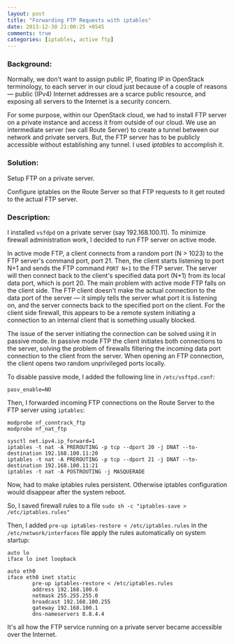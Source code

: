 ```yaml
---
layout: post
title: "Forwarding FTP Requests with iptables"
date: 2013-12-30 21:00:25 +0545
comments: true
categories: [iptables, active ftp]
---
```


### Background:

Normally, we don't want to assign public IP, floating IP in OpenStack terminology, to each server in our cloud just because of a couple of reasons — public (IPv4) Internet addresses are a scarce public resource, and exposing all servers to the Internet is a security concern. 

For some purpose, within our OpenStack cloud, we had to install FTP server on a private instance and access it from outside of our cloud. We use an intermediate server (we call Route Server) to create a tunnel between our network and private servers. But, the FTP server has to be publicly accessible without establishing any tunnel. I used *iptables* to accomplish it.

### Solution:
Setup FTP on a private server.

Configure iptables on the Route Server so that FTP requests to it get routed to the actual FTP server.

### Description:
I installed `vsfdpd` on a  private server (say 192.168.100.11). To minimize firewall administration work, I decided to run FTP server on active mode. 

In active mode FTP, a client connects from a random port (N > 1023) to the FTP server's command port, port 21. Then, the client starts listening to port N+1 and sends the FTP command `PORT N+1` to the FTP server. The server will then connect back to the client's specified data port (N+1) from its local data port, which is port 20. The main problem with active mode FTP falls on the client side. The FTP client doesn't make the actual connection to the data port of the server — it simply tells the server what port it is listening on, and the server connects back to the specified port on the client. For the client side firewall, this appears to be a remote system initiating a connection to an internal client that is something usually blocked.

The issue of the server initiating the connection can be solved using it in passive mode. In passive mode FTP the client initiates both connections to the server, solving the problem of firewalls filtering the incoming data port connection to the client from the server. When opening an FTP connection, the client opens two random unprivileged ports locally. 

To disable passive mode, I added the following line in `/etc/vsftpd.conf`:

`pasv_enable=NO`

Then, I forwarded incoming FTP connections on the Route Server to the FTP server using `iptables`:

    modprobe nf_conntrack_ftp
    modprobe nf_nat_ftp

    sysctl net.ipv4.ip_forward=1
    iptables -t nat -A PREROUTING -p tcp --dport 20 -j DNAT --to-   destination 192.168.100.11:20
    iptables -t nat -A PREROUTING -p tcp --dport 21 -j DNAT --to-   destination 192.168.100.11:21
    iptables -t nat -A POSTROUTING -j MASQUERADE

Now, had to make iptables rules persistent. Otherwise iptables configuration would disappear after the system reboot.

So, I saved firewall rules to a file
`sudo sh -c "iptables-save > /etc/iptables.rules"`

Then, I added `pre-up iptables-restore < /etc/iptables.rules` in the `/etc/network/interfaces` file apply the rules automatically on system startup:

    auto lo
    iface lo inet loopback

    auto eth0
    iface eth0 inet static
            pre-up iptables-restore < /etc/iptables.rules
            address 192.168.100.6
            netmask 255.255.255.0
            broadcast 192.168.100.255
            gateway 192.168.100.1
            dns-nameservers 8.8.4.4

It's all how the FTP service running on a private server became accessible over the Internet.
